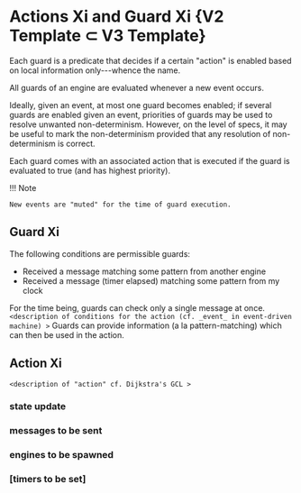 # Actions Xi and Guard Xi {V2 Template ⊂ V3 Template}

Each guard is a predicate that decides if a certain "action" is enabled
based on local information only---whence the name.

All guards of an engine are evaluated whenever a new event occurs.

Ideally, given an event, at most one guard becomes enabled;
if several guards are enabled given an event,
priorities of guards may be used to resolve unwanted non-determinism. 
However, on the level of specs,
it may be useful to mark the non-determinism
provided that any resolution of non-determinism is correct.

Each guard comes with an associated action that is executed
if the guard is evaluated to true (and has highest priority).

!!! Note

	New events are "muted" for the time of guard execution.


## Guard Xi

The following conditions are permissible guards:
- Received a message matching some pattern from another engine
- Received a message (timer elapsed) matching some pattern from my clock

For the time being, guards can check only a single message at once.
`<description of conditions for the action (cf. _event_ in event-driven machine) >`
Guards can provide information (a la pattern-matching) which can then be used in the action.
## Action Xi

`<description of "action" cf. Dijkstra's GCL >`

### state update

### messages to be sent

### engines to be spawned

### [timers to be set]





